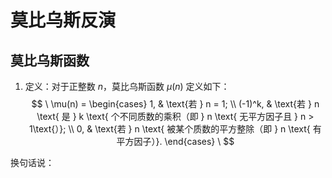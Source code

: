 # 莫比乌斯反演
## 莫比乌斯函数
1. 定义：对于正整数 $n$，莫比乌斯函数 $\mu(n)$ 定义如下：
$$
\
\mu(n) = 
\begin{cases}
1, & \text{若 } n = 1; \\
(-1)^k, & \text{若 } n \text{ 是 } k \text{ 个不同质数的乘积（即 } n \text{ 无平方因子且 } n > 1\text{）}; \\
0, & \text{若 } n \text{ 被某个质数的平方整除（即 } n \text{ 有平方因子）}.
\end{cases}
\ $$

换句话说：
